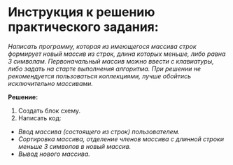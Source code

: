 # Инструкция к решению практического задания:
*Написать программу, которая из имеющегося массива строк формирует новый массив из строк, длина которых меньше, либо равна 3 символам. Первоначальный массив можно ввести с клавиатуры, либо задать на старте выполнения алгоритма. При решении не рекомендуется пользоваться коллекциями, лучше обойтись исключительно массивами.*

**Решение:**

1. Создать блок схему.
2. Написать код:
* *Ввод массива (состоящего из строк) пользователем.*
* *Сортировка массива, отделение членов массива с длинной строки меньше 3 символов в новый массив.*
* *Вывод нового массива.*

